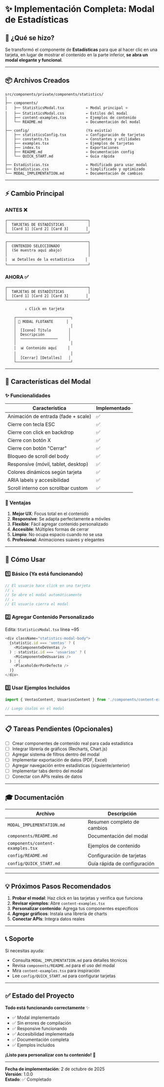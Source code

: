 # ✨ Implementación Completa: Modal de Estadísticas

## 🎯 ¿Qué se hizo?

Se transformó el componente de **Estadísticas** para que al hacer clic en una tarjeta, en lugar de mostrar el contenido en la parte inferior, **se abra un modal elegante y funcional**.

---

## 📦 Archivos Creados

```
src/components/private/components/statistics/
│
├── components/
│   ├── StatisticsModal.tsx          ← Modal principal ⭐
│   ├── StatisticsModal.css          ← Estilos del modal
│   ├── content-examples.tsx         ← Ejemplos de contenido
│   └── README.md                    ← Documentación del modal
│
├── config/                          (Ya existía)
│   ├── statisticsConfig.tsx         ← Configuración de tarjetas
│   ├── constants.ts                 ← Constantes y utilidades
│   ├── examples.tsx                 ← Ejemplos de tarjetas
│   ├── index.ts                     ← Exportaciones
│   ├── README.md                    ← Documentación config
│   └── QUICK_START.md               ← Guía rápida
│
├── Estadisticas.tsx                 ← Modificado para usar modal
├── Estadisticas.css                 ← Simplificado y optimizado
└── MODAL_IMPLEMENTATION.md          ← Documentación de cambios
```

---

## ⚡ Cambio Principal

### ANTES ❌
```
┌─────────────────────────────────────┐
│  TARJETAS DE ESTADÍSTICAS           │
│  [Card 1] [Card 2] [Card 3]        │
└─────────────────────────────────────┘

┌─────────────────────────────────────┐
│  CONTENIDO SELECCIONADO             │
│  (Se muestra aquí abajo)            │
│                                     │
│  📊 Detalles de la estadística     │
└─────────────────────────────────────┘
```

### AHORA ✅
```
┌─────────────────────────────────────┐
│  TARJETAS DE ESTADÍSTICAS           │
│  [Card 1] [Card 2] [Card 3]        │
└─────────────────────────────────────┘

         ↓ Click en tarjeta

    ┌─────────────────────────┐
    │ 🎯 MODAL FLOTANTE      │
    │                         │
    │  [Icono] Título        │
    │  Descripción           │
    │  ─────────────────     │
    │                         │
    │  📊 Contenido aquí     │
    │                         │
    │  [Cerrar] [Detalles]   │
    └─────────────────────────┘
```

---

## 🎨 Características del Modal

### ✨ Funcionalidades

| Característica | Implementado |
|----------------|--------------|
| Animación de entrada (fade + scale) | ✅ |
| Cierre con tecla ESC | ✅ |
| Cierre con click en backdrop | ✅ |
| Cierre con botón X | ✅ |
| Cierre con botón "Cerrar" | ✅ |
| Bloqueo de scroll del body | ✅ |
| Responsive (móvil, tablet, desktop) | ✅ |
| Colores dinámicos según tarjeta | ✅ |
| ARIA labels y accesibilidad | ✅ |
| Scroll interno con scrollbar custom | ✅ |

### 🎯 Ventajas

1. **Mejor UX**: Focus total en el contenido
2. **Responsive**: Se adapta perfectamente a móviles
3. **Flexible**: Fácil agregar contenido personalizado
4. **Accesible**: Múltiples formas de cerrar
5. **Limpio**: No ocupa espacio cuando no se usa
6. **Profesional**: Animaciones suaves y elegantes

---

## 🚀 Cómo Usar

### 1️⃣ Básico (Ya está funcionando)

```typescript
// El usuario hace click en una tarjeta
// ↓
// Se abre el modal automáticamente
// ↓
// El usuario cierra el modal
```

### 2️⃣ Agregar Contenido Personalizado

Edita: `StatisticsModal.tsx` línea ~95

```typescript
<div className="statistics-modal-body">
  {statistic.id === 'ventas' ? (
    <MiComponenteDeVentas />
  ) : statistic.id === 'usuarios' ? (
    <MiComponenteDeUsuarios />
  ) : (
    <PlaceholderPorDefecto />
  )}
</div>
```

### 3️⃣ Usar Ejemplos Incluidos

```typescript
import { VentasContent, UsuariosContent } from './components/content-examples';

// Luego úsalos en el modal
```

---

## 📋 Tareas Pendientes (Opcionales)

- [ ] Crear componentes de contenido real para cada estadística
- [ ] Integrar librería de gráficos (Recharts, Chart.js)
- [ ] Agregar sistema de filtros dentro del modal
- [ ] Implementar exportación de datos (PDF, Excel)
- [ ] Agregar navegación entre estadísticas (siguiente/anterior)
- [ ] Implementar tabs dentro del modal
- [ ] Conectar con APIs reales de datos

---

## 🎓 Documentación

| Archivo | Descripción |
|---------|-------------|
| `MODAL_IMPLEMENTATION.md` | Resumen completo de cambios |
| `components/README.md` | Documentación del modal |
| `components/content-examples.tsx` | Ejemplos de contenido |
| `config/README.md` | Configuración de tarjetas |
| `config/QUICK_START.md` | Guía rápida de configuración |

---

## 💡 Próximos Pasos Recomendados

1. **Probar el modal**: Haz click en las tarjetas y verifica que funciona
2. **Revisar ejemplos**: Abre `content-examples.tsx`
3. **Personalizar contenido**: Agrega tus componentes específicos
4. **Agregar gráficos**: Instala una librería de charts
5. **Conectar APIs**: Integra datos reales

---

## 📞 Soporte

Si necesitas ayuda:
- Consulta `MODAL_IMPLEMENTATION.md` para detalles técnicos
- Revisa `components/README.md` para el uso del modal
- Mira `content-examples.tsx` para inspiración
- Lee `config/QUICK_START.md` para configurar tarjetas

---

## ✅ Estado del Proyecto

**Todo está funcionando correctamente** ✨

- ✅ Modal implementado
- ✅ Sin errores de compilación
- ✅ Responsive funcionando
- ✅ Accesibilidad implementada
- ✅ Documentación completa
- ✅ Ejemplos incluidos

**¡Listo para personalizar con tu contenido!** 🚀

---

**Fecha de implementación**: 2 de octubre de 2025  
**Versión**: 1.0.0  
**Estado**: ✅ Completado
